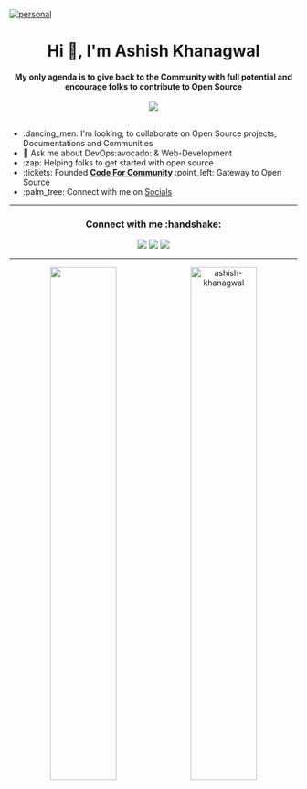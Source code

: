 <a href="https://t.co/fEjySoMSSC"> ![personal](https://user-images.githubusercontent.com/75534912/194341322-cd39ae24-6662-4ae1-b08d-c2c24dc608e4.png)</a>

<h1 align="center">Hi 👋, I'm Ashish Khanagwal</h1>
<div align="center">
   <h4> My only agenda is to give back to the <b>Community</b> with full potential and encourage folks to contribute to <b>Open Source</b></h4>   <img src="https://badges.frapsoft.com/os/v1/open-source.svg?v=103"/>
</div>
<br>
<ul>
    <li>:dancing_men: I'm looking, to collaborate on Open Source projects, Documentations and Communities</li>
    <li>💬 Ask me about DevOps:avocado:	& Web-Development</li>
    <li>:zap: Helping folks to get started with open source</li>
    <li>:tickets: Founded <a href="https://twitter.com/codeforcomm"/><b>Code For Community</b><a> :point_left: Gateway to Open Source</li>
    <li>:palm_tree: Connect with me on <a href="https://linktr.ee/Ashish_Khanagwal">Socials</a> </li>
</ul>
<hr>

<h3 align="center"><b>Connect with me</b> :handshake:</h3>

<div align="center">
<a href="https://discord.gg/AfYcurdCd3"><img src="https://img.shields.io/badge/%3CCode For Community%3E-%237289DA.svg?style=for-the-badge&logo=discord&logoColor=white"/></a>
<a href="https://twitter.com/iashishkhangwal"> <img src="https://img.shields.io/badge/Twitter-%231DA1F2.svg?style=for-the-badge&logo=Twitter&logoColor=white"/><a>
<a href="https://www.linkedin.com/in/ashish-khanagwal-890326213/"><img src="https://img.shields.io/badge/linkedin-%230077B5.svg?style=for-the-badge&logo=linkedin&logoColor=white"/></a>
</div>
    
<hr>

<p align="center">
<img 
    width=48% src="https://github-readme-stats.vercel.app/api/top-langs/?username=Ashish-Khanagwal&theme=tokyonight&layout=compact" 
/>
<img width=48% src="https://github-readme-streak-stats.herokuapp.com/?user=ashish-khanagwal&theme=tokyonight" alt="ashish-khanagwal" />
</p>
